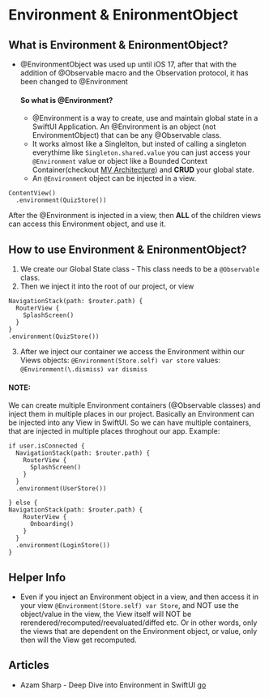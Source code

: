 # Environment & EnironmentObject

## What is Environment & EnironmentObject?
  - @EnvironmentObject was used up until iOS 17, after that with the addition of @Observable macro and the Observation protocol, it has been changed to @Environment
    #### So what is @Environment?
    - @Environment is a way to create, use and maintain global state in a SwiftUI Application. An @Environment is an object (not EnvironmentObject) that can be any @Observable class.
    - It works almost like a Singlelton, but insted of calling a singleton everythime like ``` Singleton.shared.value ``` you can just access your ``` @Environment ``` value or object like a Bounded Context Container(checkout [MV Architecture](https://github.com/John-Mark01/learning-swift/blob/main/Architecture/MV%20Architecture.md)) and **CRUD** your global state.
    - An ``` @Environment ``` object can be injected in a view. 
  ```
  ContentView()
    .environment(QuizStore())
```
 After the @Environment is injected in a view, then **ALL** of the children views can access this Environment object, and use it.


## How to use Environment & EnironmentObject?
1. We create our Global State class - This class needs to be a ``` @Observable ``` class.
2. Then we inject it into the root of our project, or view 
  ```
  NavigationStack(path: $router.path) {
    RouterView {
      SplashScreen()
    }
  }
  .environment(QuizStore())

```
3. After we inject our container we access the Environment within our Views
   objects: ``` @Environment(Store.self) var store ```
   values: ``` @Environment(\.dismiss) var dismiss ```
   
#### NOTE: 
We can create multiple Environment containers (@Observable classes) and inject them in multiple places in our project. Basically an Environment can be injected into any View in SwiftUI. So we can have multiple containers, that are injected in multiple places throghout our app. 
Example: 
  ```
 if user.isConnected {
    NavigationStack(path: $router.path) {
      RouterView {
        SplashScreen()
      }
    }
    .environment(UserStore())

} else {
 NavigationStack(path: $router.path) {
      RouterView {
        Onboarding()
      }
    }
    .environment(LoginStore())
}

```


## Helper Info

- Even if you inject an Environment object in a view, and then access it in your view ```@Environment(Store.self) var Store```, and NOT use the object/value in the view, the View itself will NOT be rerendered/recomputed/reevaluated/diffed etc. Or in other words, only the views that are dependent on the Environment object, or value, only then will the View get recomputed.

## Articles
- Azam Sharp - Deep Dive into Environment in SwiftUI [go](https://azamsharp.com/2024/11/18/deep-dive-into-environment-in-swiftui.html)

